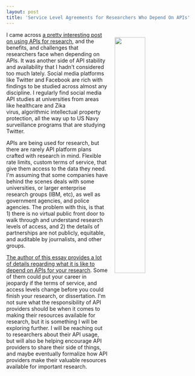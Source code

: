 ```yaml
---
layout: post
title: 'Service Level Agreements for Researchers Who Depend On APIs'
---
```

<p><img style="padding: 15px;" src="https://s3.amazonaws.com/kinlane-productions/bw-icons/bw-service-level-agreements.png" alt="" width="40%" align="right" /></p>
<p>I came across <a href="https://thesocialplatforms.wordpress.com/2016/11/30/potential-scenarios-for-api-research/">a pretty interesting post on using APIs for research</a>, and the benefits, and challenges that researchers face when depending on APIs. It was another side of API stability and availability that I hadn't considered too much lately. Social media platforms like Twitter and Facebook are rich with findings to be studied across almost any discipline. I regularly find social media API studies at universities from areas like healthcare and Zika virus,&nbsp;algorithmic intellectual property protection, all the way up to US Navy surveillance programs that are studying Twitter.</p>
<p>APIs are being used for research, but there are rarely API platform plans crafted with research in mind. Flexible rate limits, custom terms of service, that give them access to the data they need. I'm assuming that some companies have behind the scenes deals with some universities, or larger enterprise research groups (IBM, etc), as well as government agencies, and police agencies. The problem with this, is that 1) there is no virtual public front door to walk through and understand research levels of access, and 2) the details of partnerships are not publicly, equitable, and auditable by journalists, and other groups.</p>
<p><a href="https://thesocialplatforms.wordpress.com/2016/11/30/potential-scenarios-for-api-research/">The author of this essay provides a lot of details regarding what it is like to depend on APIs for your research</a>. Some of them could put your career in jeopardy if the terms of service, and access levels change before you could finish your research, or dissertation. I'm not sure what the responsibility of API providers should be when it comes to making their resources available for research, but it is something I will be exploring further. I will be reaching out to researchers about their API usage, but will also be helping encourage API providers to share their side of things, and maybe eventually formalize how API providers make their valuable resources available for important research.</p>